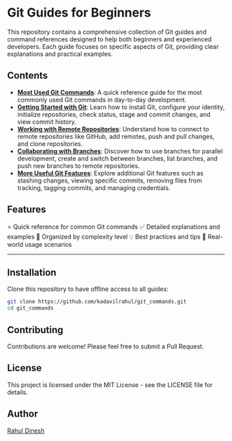 # Git Guides for Beginners

This repository contains a comprehensive collection of Git guides and command references designed to help both beginners and experienced developers. Each guide focuses on specific aspects of Git, providing clear explanations and practical examples.

## Contents

- **[Most Used Git Commands](common-git-commands.md)**: A quick reference guide for the most commonly used Git commands in day-to-day development.
- **[Getting Started with Git](01-git-guide-getting-started.md)**: Learn how to install Git, configure your identity, initialize repositories, check status, stage and commit changes, and view commit history.
- **[Working with Remote Repositories](02-git-guide-remote-repositories.md)**: Understand how to connect to remote repositories like GitHub, add remotes, push and pull changes, and clone repositories.
- **[Collaborating with Branches](03-git-guide-branches.md)**: Discover how to use branches for parallel development, create and switch between branches, list branches, and push new branches to remote repositories.
- **[More Useful Git Features](04-git-guide-more-features.md)**: Explore additional Git features such as stashing changes, viewing specific commits, removing files from tracking, tagging commits, and managing credentials.

## Features

⭐ Quick reference for common Git commands
✅ Detailed explanations and examples
🚀 Organized by complexity level
💡 Best practices and tips
🎯 Real-world usage scenarios

---

## Installation

Clone this repository to have offline access to all guides:

```bash
git clone https://github.com/kadavilrahul/git_commands.git
cd git_commands
```

## Contributing

Contributions are welcome! Please feel free to submit a Pull Request.

## License

This project is licensed under the MIT License - see the LICENSE file for details.

## Author

[Rahul Dinesh](https://github.com/kadavilrahul)
